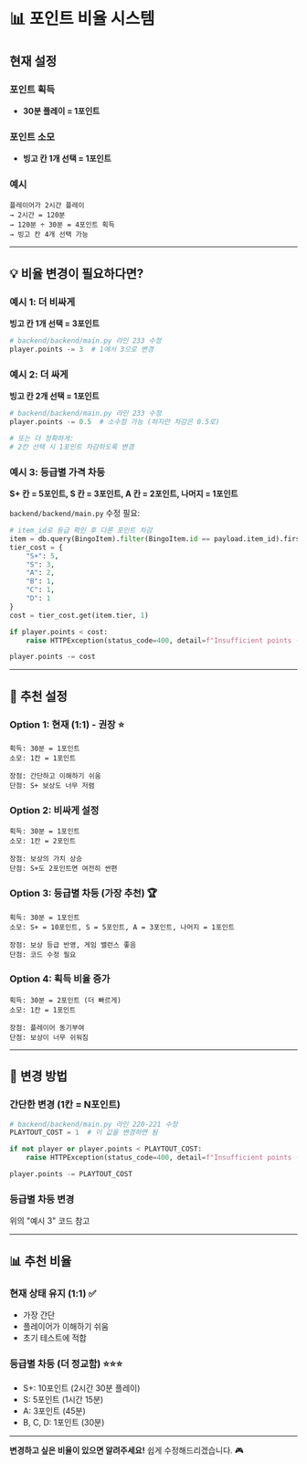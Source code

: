 # 📊 포인트 비율 시스템

## 현재 설정

### 포인트 획득
- **30분 플레이 = 1포인트**

### 포인트 소모
- **빙고 칸 1개 선택 = 1포인트**

### 예시
```
플레이어가 2시간 플레이
→ 2시간 = 120분
→ 120분 ÷ 30분 = 4포인트 획득
→ 빙고 칸 4개 선택 가능
```

---

## 💡 비율 변경이 필요하다면?

### 예시 1: 더 비싸게
**빙고 칸 1개 선택 = 3포인트**
```python
# backend/backend/main.py 라인 233 수정
player.points -= 3  # 1에서 3으로 변경
```

### 예시 2: 더 싸게
**빙고 칸 2개 선택 = 1포인트**
```python
# backend/backend/main.py 라인 233 수정
player.points -= 0.5  # 소수점 가능 (하지만 차감은 0.5로)

# 또는 더 정확하게:
# 2칸 선택 시 1포인트 차감하도록 변경
```

### 예시 3: 등급별 가격 차등
**S+ 칸 = 5포인트, S 칸 = 3포인트, A 칸 = 2포인트, 나머지 = 1포인트**

`backend/backend/main.py` 수정 필요:
```python
# item_id로 등급 확인 후 다른 포인트 차감
item = db.query(BingoItem).filter(BingoItem.id == payload.item_id).first()
tier_cost = {
    "S+": 5,
    "S": 3,
    "A": 2,
    "B": 1,
    "C": 1,
    "D": 1
}
cost = tier_cost.get(item.tier, 1)

if player.points < cost:
    raise HTTPException(status_code=400, detail=f"Insufficient points (need {cost})")

player.points -= cost
```

---

## 🎯 추천 설정

### Option 1: 현재 (1:1) - 권장 ⭐
```
획득: 30분 = 1포인트
소모: 1칸 = 1포인트

장점: 간단하고 이해하기 쉬움
단점: S+ 보상도 너무 저렴
```

### Option 2: 비싸게 설정
```
획득: 30분 = 1포인트
소모: 1칸 = 2포인트

장점: 보상의 가치 상승
단점: S+도 2포인트면 여전히 싼편
```

### Option 3: 등급별 차등 (가장 추천) 🏆
```
획득: 30분 = 1포인트
소모: S+ = 10포인트, S = 5포인트, A = 3포인트, 나머지 = 1포인트

장점: 보상 등급 반영, 게임 밸런스 좋음
단점: 코드 수정 필요
```

### Option 4: 획득 비율 증가
```
획득: 30분 = 2포인트 (더 빠르게)
소모: 1칸 = 1포인트

장점: 플레이어 동기부여
단점: 보상이 너무 쉬워짐
```

---

## 🔧 변경 방법

### 간단한 변경 (1칸 = N포인트)
```python
# backend/backend/main.py 라인 220-221 수정
PLAYTOUT_COST = 1  # 이 값을 변경하면 됨

if not player or player.points < PLAYTOUT_COST:
    raise HTTPException(status_code=400, detail=f"Insufficient points (need {PLAYTOUT_COST})")

player.points -= PLAYTOUT_COST
```

### 등급별 차등 변경
위의 "예시 3" 코드 참고

---

## 📊 추천 비율

### 현재 상태 유지 (1:1) ✅
- 가장 간단
- 플레이어가 이해하기 쉬움
- 초기 테스트에 적합

### 등급별 차등 (더 정교함) ⭐⭐⭐
- S+: 10포인트 (2시간 30분 플레이)
- S: 5포인트 (1시간 15분)
- A: 3포인트 (45분)
- B, C, D: 1포인트 (30분)

---

**변경하고 싶은 비율이 있으면 알려주세요!** 쉽게 수정해드리겠습니다. 🎮

